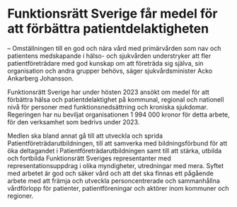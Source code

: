 # Funktionsrätt Sverige får medel för att förbättra patientdelaktigheten

– Omställningen till en god och nära vård med primärvården som nav och patientens medskapande i hälso- och sjukvården understryker att fler patientföreträdare med god kunskap om att företräda sig själva, sin organisation och andra grupper behövs, säger sjukvårdsminister Acko Ankarberg Johansson.

Funktionsrätt Sverige har under hösten 2023 ansökt om medel för att förbättra hälsa och patientdelaktighet på kommunal, regional och nationell nivå för personer med funktionsnedsättning och kroniska sjukdomar. Regeringen har nu beviljat organisationen 1 994 000 kronor för detta arbete, för den verksamhet som bedrivs under 2023.

Medlen ska bland annat gå till att utveckla och sprida Patientföreträdarutbildningen, till att samverka med bildningsförbund för att öka deltagandet i Patientföreträdarutbildningen samt till att stärka, utbilda och fortbilda Funktionsrätt Sveriges representanter med representationsuppdrag i olika myndigheter, utredningar med mera. Syftet med arbetet är god och säker vård och att det ska finnas ett pågående arbete med att främja och utveckla personcentrerade och sammanhållna vårdförlopp för patienter, patientföreningar och aktörer inom kommuner och regioner.
